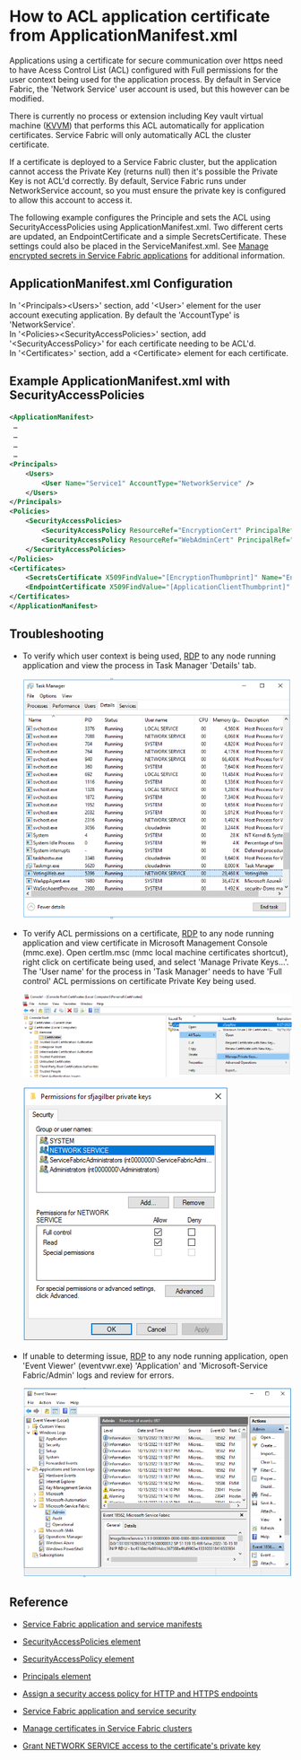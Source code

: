 # How to ACL application certificate from ApplicationManifest.xml

Applications using a certificate for secure communication over https need to have Acess Control List (ACL) configured with Full permissions for the user context being used for the application process. By default in Service Fabric, the 'Network Service' user account is used, but this however can be modified. 

There is currently no process or extension including Key vault virtual machine ([KVVM](https://learn.microsoft.com/azure/virtual-machines/extensionskey-vault-windows)) that performs this ACL automatically for application certificates. Service Fabric will only automatically ACL the cluster certificate. 

If a certificate is deployed to a Service Fabric cluster, but the application cannot access the Private Key (returns null) then it's possible the Private Key is not ACL'd correctly. By default, Service Fabric runs under NetworkService account, so you must ensure the private key is configured to allow this account to access it.

The following example configures the Principle and sets the ACL using SecurityAccessPolicies using ApplicationManifest.xml. Two different certs are updated, an EndpointCertificate and a simple SecretsCertificate. These settings could also be placed in the ServiceManifest.xml. See [Manage encrypted secrets in Service Fabric applications](https://docs.microsoft.com/azure/service-fabric/service-fabric-application-secret-management) for additional information.

## ApplicationManifest.xml Configuration

In '&lt;Principals&gt;&lt;Users&gt;' section, add '&lt;User&gt;' element for the user account executing application. By default the 'AccountType' is 'NetworkService'.  
In '&lt;Policies&gt;&lt;SecurityAccessPolicies&gt;' section, add '&lt;SecurityAccessPolicy&gt;' for each certificate needing to be ACL'd.  
In '&lt;Certificates&gt;' section, add a &lt;Certificate&gt; element for each certificate.

## Example ApplicationManifest.xml with SecurityAccessPolicies

```xml
<ApplicationManifest>
 …
 …
 …
 …
<Principals>
	<Users>
		<User Name="Service1" AccountType="NetworkService" />
	</Users>
</Principals>
<Policies>
	<SecurityAccessPolicies>
		<SecurityAccessPolicy ResourceRef="EncryptionCert" PrincipalRef="Service1" ResourceType="Certificate" />
		<SecurityAccessPolicy ResourceRef="WebAdminCert" PrincipalRef="Service1" ResourceType="Certificate" />
	</SecurityAccessPolicies>
</Policies>
<Certificates>
	<SecretsCertificate X509FindValue="[EncryptionThumbprint]" Name="EncryptionCert" />
	<EndpointCertificate X509FindValue="[ApplicationClientThumbprint]" Name="WebAdminCert" />
</Certificates>
</ApplicationManifest>
```

## Troubleshooting

- To verify which user context is being used, [RDP](https://docs.microsoft.com/azure/service-fabric/service-fabric-cluster-remote-connect-to-azure-cluster-node) to any node running application and view the process in Task Manager 'Details' tab.

  ![](../media/task-manager-user-context.png)

- To verify ACL permissions on a certificate, [RDP](https://docs.microsoft.com/azure/service-fabric/service-fabric-cluster-remote-connect-to-azure-cluster-node) to any node running application and view certificate in Microsoft Management Console (mmc.exe). Open certlm.msc (mmc local machine certificates shortcut), right click on certificate being used, and select 'Manage Private Keys...'. The 'User name' for the process in 'Task Manager' needs to have 'Full control' ACL permissions on certificate Private Key being used.

  ![](../media/certlm-manage-private-keys.png)

  ![](../media/certlm-certificate-acl.png)

- If unable to determing issue, [RDP](https://docs.microsoft.com/azure/service-fabric/service-fabric-cluster-remote-connect-to-azure-cluster-node) to any node running application, open 'Event Viewer' (eventvwr.exe) 'Application' and 'Microsoft-Service Fabric/Admin' logs and review for errors.

  ![](../media/eventvwr-microsoft-service-fabric.png)

## Reference

- [Service Fabric application and service manifests](https://learn.microsoft.com/azure/service-fabric/service-fabric-application-and-service-manifests)
- [SecurityAccessPolicies element](https://learn.microsoft.com/azure/service-fabric/service-fabric-service-model-schema-elements#securityaccesspolicies-element)
- [SecurityAccessPolicy element](https://learn.microsoft.com/azure/service-fabric/service-fabric-service-model-schema-elements#securityaccesspolicy-element)
- [Principals element](https://learn.microsoft.com/azure/service-fabric/service-fabric-service-model-schema-elements#principals-element)

- [Assign a security access policy for HTTP and HTTPS endpoints](https://learn.microsoft.com/azure/service-fabric/service-fabric-assign-policy-to-endpoint)
- [Service Fabric application and service security](https://learn.microsoft.com/azure/service-fabric/service-fabric-application-and-service-security)
- [Manage certificates in Service Fabric clusters](https://learn.microsoft.com/azure/service-fabric/cluster-security-certificate-management)
- [Grant NETWORK SERVICE access to the certificate's private key](https://learn.microsoft.com/azure/service-fabric/service-fabric-tutorial-dotnet-app-enable-https-endpoint#grant-network-service-access-to-the-certificates-private-key)
